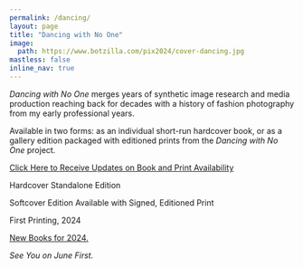 ```yaml
---
permalink: /dancing/
layout: page
title: "Dancing with No One"
image:
  path: https://www.botzilla.com/pix2024/cover-dancing.jpg
mastless: false
inline_nav: true
---
```


_Dancing with No One_ merges years of synthetic image research and media production reaching back for decades with a history of fashion photography from my early professional years.

Available in two forms: as an individual short-run hardcover book, or as a gallery edition packaged with editioned prints from the _Dancing with No One_ project.

<a class="btn btn--info btn--large" href="mailto:kevin+books@vumondo.com?subject=Updates%20on%20the%20Book%20%22Dancing%20with%20No%20One%22&body=Please%20keep%20me%20informed%20about%20updates%20for%20sales%20availability%20for%20your%20book%20%22Dancing%20with%20No%20One.%22">Click Here to Receive Updates on Book and Print Availability</a>

Hardcover Standalone Edition

Softcover Edition Available with Signed, Editioned Print

First Printing, 2024

<a href="{{ site.url }}/book24">New Books for 2024.</a>

_See You on June First._
